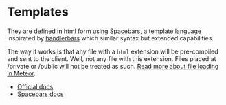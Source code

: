 
# Templates

They are defined in html form using Spacebars, a template language inspirated by [handlerbars](handlebarsjs.com) which similar syntax but  extended capabilities.

The way it works is that any file with a `html` extension will be pre-compiled and sent to the client. Well, not any file with this extension. Files placed at /private or /public will not be treated as such. [Read more about file loading in Meteor](http://docs.meteor.com/#/full/structuringyourapp).

 - [Official docs](http://docs.meteor.com/#/full/templates_api)
 - [Spacebars docs](https://github.com/meteor/meteor/blob/devel/packages/spacebars/README.md)
